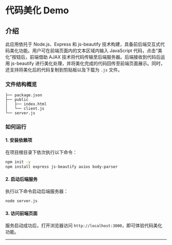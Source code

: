 # 代码美化 Demo

## 介绍

此应用依托于 Node.js、Express 和 js-beautify 技术构建，具备前后端交互式代码美化功能。用户可在前端页面内的文本区域内输入 JavaScript 代码，点击“美化”按钮后，前端借助 AJAX 技术将代码传输至后端服务器。后端接收到代码后运用 js-beautify 进行美化处理，并将美化完成的代码回传至前端页面展示。同时，还支持将美化后的代码复制到剪贴板以及下载为 `.js` 文件。

### 文件结构概览

```
├── package.json
├── public
│   ├── index.html
│   └── client.js
└── server.js
```

### 如何运行

#### 1. 安装依赖项

在项目根目录下依次执行以下命令：

```sh
npm init -y
npm install express js-beautify axios body-parser
```

#### 2. 启动后端服务

执行以下命令启动后端服务器：

```sh
node server.js
```

#### 3. 访问前端页面

服务启动成功后，打开浏览器访问 `http://localhost:3000`，即可体验代码美化功能。

---
